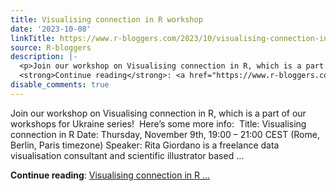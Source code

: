 ```yaml
---
title: Visualising connection in R workshop
date: '2023-10-08'
linkTitle: https://www.r-bloggers.com/2023/10/visualising-connection-in-r-workshop/
source: R-bloggers
description: |-
  <p>Join our workshop on Visualising connection in R, which is a part of our workshops for Ukraine series!  Here’s some more info:  Title: Visualising connection in R Date: Thursday, November 9th, 19:00 – 21:00 CEST (Rome, Berlin, Paris timezone) Speaker: Rita Giordano is a freelance data visualisation consultant and scientific illustrator based ...</p>
  <strong>Continue reading</strong>: <a href="https://www.r-bloggers.com/2023/10/visualising-connection-in-r-workshop/">Visualising connection in R ...
disable_comments: true
---
```

<p>Join our workshop on Visualising connection in R, which is a part of our workshops for Ukraine series!  Here’s some more info:  Title: Visualising connection in R Date: Thursday, November 9th, 19:00 – 21:00 CEST (Rome, Berlin, Paris timezone) Speaker: Rita Giordano is a freelance data visualisation consultant and scientific illustrator based ...</p>
<strong>Continue reading</strong>: <a href="https://www.r-bloggers.com/2023/10/visualising-connection-in-r-workshop/">Visualising connection in R ...